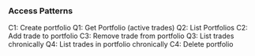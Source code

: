 ### Access Patterns

C1: Create portfolio
Q1: Get Portfolio (active trades)
Q2: List Portfolios
C2: Add trade to portfolio
C3: Remove trade from portfolio
Q3: List trades chronically
Q4: List trades in portfolio chronically
C4: Delete portfolio